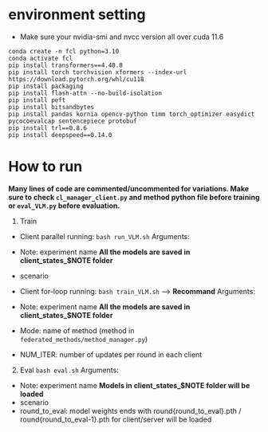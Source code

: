 # environment setting
- Make sure your nvidia-smi and nvcc version all over cuda 11.6
```
conda create -n fcl python=3.10
conda activate fcl
pip install transformers==4.40.0
pip install torch torchvision xformers --index-url https://download.pytorch.org/whl/cu118
pip install packaging
pip install flash-attn --no-build-isolation
pip install peft
pip install bitsandbytes
pip install pandas kornia opencv-python timm torch_optimizer easydict pycocoevalcap sentencepiece protobuf
pip install trl==0.8.6
pip install deepspeed==0.14.0
```

# How to run
**Many lines of code are commented/uncommented for variations. Make sure to check `cl_manager_client.py` and method python file before training or `eval_VLM.py` before evaluation.**

1. Train
- Client parallel running: `bash run_VLM.sh`
Arguments:
- Note: experiment name **All the models are saved in client_states_$NOTE folder**
- scenario

- Client for-loop running: `bash train_VLM.sh` --> **Recommand**
Arguments:
- Note: experiment name **All the models are saved in client_states_$NOTE folder**
- Mode: name of method (method in `federated_methods/method_manager.py`)
- NUM_ITER: number of updates per round in each client


2. Eval
`bash eval.sh`
Arguments:
- Note: experiment name **Models in client_states_$NOTE folder will be loaded**
- scenario
- round_to_eval: model weights ends with round{round_to_eval}.pth / round{round_to_eval-1}.pth for client/server will be loaded
